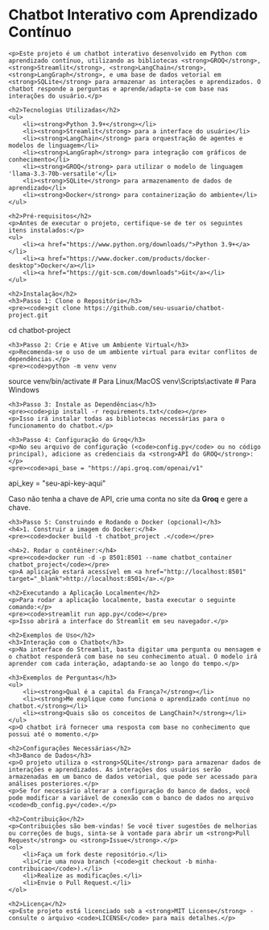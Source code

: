 <!DOCTYPE html>
<html lang="pt-BR">
<head>
    <meta charset="UTF-8">
    <meta name="viewport" content="width=device-width, initial-scale=1.0">
    <title>Chatbot Interativo com Aprendizado Contínuo</title>
</head>
<body>
    <h1>Chatbot Interativo com Aprendizado Contínuo</h1>

    <p>Este projeto é um chatbot interativo desenvolvido em Python com aprendizado contínuo, utilizando as bibliotecas <strong>GROQ</strong>, <strong>Streamlit</strong>, <strong>LangChain</strong>, <strong>LangGraph</strong>, e uma base de dados vetorial em <strong>SQLite</strong> para armazenar as interações e aprendizados. O chatbot responde a perguntas e aprende/adapta-se com base nas interações do usuário.</p>

    <h2>Tecnologias Utilizadas</h2>
    <ul>
        <li><strong>Python 3.9+</strong></li>
        <li><strong>Streamlit</strong> para a interface do usuário</li>
        <li><strong>LangChain</strong> para orquestração de agentes e modelos de linguagem</li>
        <li><strong>LangGraph</strong> para integração com gráficos de conhecimento</li>
        <li><strong>GROQ</strong> para utilizar o modelo de linguagem 'llama-3.3-70b-versatile'</li>
        <li><strong>SQLite</strong> para armazenamento de dados de aprendizado</li>
        <li><strong>Docker</strong> para containerização do ambiente</li>
    </ul>

    <h2>Pré-requisitos</h2>
    <p>Antes de executar o projeto, certifique-se de ter os seguintes itens instalados:</p>
    <ul>
        <li><a href="https://www.python.org/downloads/">Python 3.9+</a></li>
        <li><a href="https://www.docker.com/products/docker-desktop">Docker</a></li>
        <li><a href="https://git-scm.com/downloads">Git</a></li>
    </ul>

    <h2>Instalação</h2>
    <h3>Passo 1: Clone o Repositório</h3>
    <pre><code>git clone https://github.com/seu-usuario/chatbot-project.git
cd chatbot-project</code></pre>

    <h3>Passo 2: Crie e Ative um Ambiente Virtual</h3>
    <p>Recomenda-se o uso de um ambiente virtual para evitar conflitos de dependências.</p>
    <pre><code>python -m venv venv
source venv/bin/activate  # Para Linux/MacOS
venv\Scripts\activate     # Para Windows</code></pre>

    <h3>Passo 3: Instale as Dependências</h3>
    <pre><code>pip install -r requirements.txt</code></pre>
    <p>Isso irá instalar todas as bibliotecas necessárias para o funcionamento do chatbot.</p>

    <h3>Passo 4: Configuração do Groq</h3>
    <p>No seu arquivo de configuração (<code>config.py</code> ou no código principal), adicione as credenciais da <strong>API do GROQ</strong>:</p>
    <pre><code>api_base = "https://api.groq.com/openai/v1"
api_key = "seu-api-key-aqui"</code></pre>
    <p>Caso não tenha a chave de API, crie uma conta no site da <strong>Groq</strong> e gere a chave.</p>

    <h3>Passo 5: Construindo e Rodando o Docker (opcional)</h3>
    <h4>1. Construir a imagem do Docker:</h4>
    <pre><code>docker build -t chatbot_project .</code></pre>

    <h4>2. Rodar o contêiner:</h4>
    <pre><code>docker run -d -p 8501:8501 --name chatbot_container chatbot_project</code></pre>
    <p>A aplicação estará acessível em <a href="http://localhost:8501" target="_blank">http://localhost:8501</a>.</p>

    <h2>Executando a Aplicação Localmente</h2>
    <p>Para rodar a aplicação localmente, basta executar o seguinte comando:</p>
    <pre><code>streamlit run app.py</code></pre>
    <p>Isso abrirá a interface do Streamlit em seu navegador.</p>

    <h2>Exemplos de Uso</h2>
    <h3>Interação com o Chatbot</h3>
    <p>Na interface do Streamlit, basta digitar uma pergunta ou mensagem e o chatbot responderá com base no seu conhecimento atual. O modelo irá aprender com cada interação, adaptando-se ao longo do tempo.</p>

    <h3>Exemplos de Perguntas</h3>
    <ul>
        <li><strong>Qual é a capital da França?</strong></li>
        <li><strong>Me explique como funciona o aprendizado contínuo no chatbot.</strong></li>
        <li><strong>Quais são os conceitos de LangChain?</strong></li>
    </ul>
    <p>O chatbot irá fornecer uma resposta com base no conhecimento que possui até o momento.</p>

    <h2>Configurações Necessárias</h2>
    <h3>Banco de Dados</h3>
    <p>O projeto utiliza o <strong>SQLite</strong> para armazenar dados de interações e aprendizados. As interações dos usuários serão armazenadas em um banco de dados vetorial, que pode ser acessado para análises posteriores.</p>
    <p>Se for necessário alterar a configuração do banco de dados, você pode modificar a variável de conexão com o banco de dados no arquivo <code>db_config.py</code>.</p>

    <h2>Contribuição</h2>
    <p>Contribuições são bem-vindas! Se você tiver sugestões de melhorias ou correções de bugs, sinta-se à vontade para abrir um <strong>Pull Request</strong> ou <strong>Issue</strong>.</p>
    <ol>
        <li>Faça um fork deste repositório.</li>
        <li>Crie uma nova branch (<code>git checkout -b minha-contribuicao</code>).</li>
        <li>Realize as modificações.</li>
        <li>Envie o Pull Request.</li>
    </ol>

    <h2>Licença</h2>
    <p>Este projeto está licenciado sob a <strong>MIT License</strong> - consulte o arquivo <code>LICENSE</code> para mais detalhes.</p>
</body>
</html>
